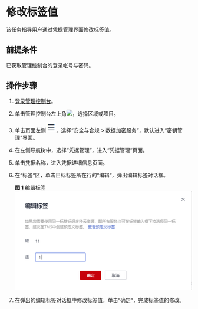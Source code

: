 # 修改标签值<a name="dew_01_8884"></a>

该任务指导用户通过凭据管理界面修改标签值。

## 前提条件<a name="se0da9788ade343bda4185c6a017a8d97"></a>

已获取管理控制台的登录帐号与密码。

## 操作步骤<a name="section993649204715"></a>

1.  [登录管理控制台](https://console.huaweicloud.com)。
2.  单击管理控制台左上角![](figures/icon_region-2.png)，选择区域或项目。
3.  单击页面左侧![](figures/icon-servicelist-3.png)，选择“安全与合规  \>  数据加密服务“，默认进入“密钥管理“界面。
4.  在左侧导航树中，选择“凭据管理“，进入“凭据管理“页面。
5.  单击凭据名称，进入凭据详细信息页面。
6.  在“标签“区，单击目标标签所在行的“编辑“，弹出编辑标签对话框。

    **图 1**  编辑标签<a name="fc21b4774073445f7a22f54789d517274"></a>  
    ![](figures/编辑标签-11.png "编辑标签-11")

7.  在弹出的编辑标签对话框中修改标签值，单击“确定“，完成标签值的修改。

